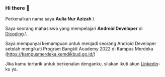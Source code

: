 ### Hi there 👋


Perkenalkan nama saya **Aulia Nur Azizah**.\

Saya seorang mahasiswa yang mempelajari **Android Developer** di [Dicoding](https://www.dicoding.com/).\

Saya mempunyai kemampuan untuk menjadi seorang Android Developer setelah mengikuti Program Bangkit Academy 2022 di Kampus Merdeka (https://kampusmerdeka.kemdikbud.go.id/)

Jika kamu tertarik untuk berkenalan denganku, silakan ikuti akun [Linkedin](https://www.linkedin.com/mwlite/in/aulia-nur-azizah-582b68200)-ku ya.






